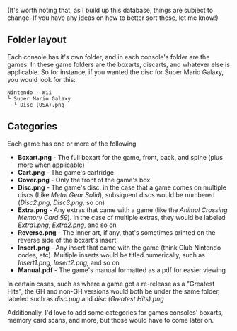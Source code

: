 (It's worth noting that, as I build up this database, things are subject to change. If you have any ideas on how to better sort these, let me know!)
## Folder layout
Each console has it's own folder, and in each console's folder are the games. In these game folders are the boxarts, discarts, and whatever else is applicable. So for instance, if you wanted the disc for Super Mario Galaxy, you would look for this:
```
Nintendo - Wii
└ Super Mario Galaxy
  └ Disc (USA).png
```

## Categories
Each game has one or more of the following
- **Boxart.png** - The full boxart for the game, front, back, and spine (plus more when applicable)
- **Cart.png** - The game's cartridge
- **Cover.png** - Only the front of the game's box
- **Disc.png** - The game's disc. in the case that a game comes on multiple discs (Like *Metal Gear Solid*), subsiquent discs would be numbered (*Disc2.png, Disc3.png,* so on)
- **Extra.png** - Any extras that came with a game (like the *Animal Crossing Memory Card 59*). In the case of multiple extras, they would be labeled *Extra1.png*, *Extra2.png*, and so on
- **Reverse.png** - The inner art, if any, that's sometimes printed on the reverse side of the boxart's insert
- **Insert.png** - Any insert that came with the game (think Club Nintendo codes, etc). Multiple inserts would be titled numerically, such as *Insert1.png, Insert2.png,* and so on
- **Manual.pdf** - The game's manual formatted as a pdf for easier viewing

In certain cases, such as where a game got a re-release as a "Greatest Hits", the GH and non-GH versions would both be under the same folder, labeled such as *disc.png* and *disc (Greatest Hits).png*


Additionally, I'd love to add some categories for games consoles' boxarts, memory card scans, and more, but those would have to come later on.
